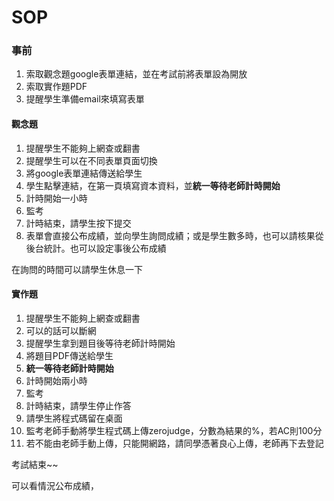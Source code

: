 # SOP

### 事前

1. 索取觀念題google表單連結，並在考試前將表單設為開放
2. 索取實作題PDF
3. 提醒學生準備email來填寫表單

#### 觀念題

1. 提醒學生不能夠上網查或翻書
2. 提醒學生可以在不同表單頁面切換
3. 將google表單連結傳送給學生
4. 學生點擊連結，在第一頁填寫資本資料，並**統一等待老師計時開始**
5. 計時開始一小時
6. 監考
7. 計時結束，請學生按下提交
8. 表單會直接公布成績，並向學生詢問成績；或是學生數多時，也可以請核果從後台統計。也可以設定事後公布成績

在詢問的時間可以請學生休息一下

#### 實作題

1. 提醒學生不能夠上網查或翻書
2. 可以的話可以斷網
3. 提醒學生拿到題目後等待老師計時開始
4. 將題目PDF傳送給學生
5. **統一等待老師計時開始**
6. 計時開始兩小時
7. 監考
8. 計時結束，請學生停止作答
9. 請學生將程式碼留在桌面
10. 監考老師手動將學生程式碼上傳zerojudge，分數為結果的%，若AC則100分
11. 若不能由老師手動上傳，只能開網路，請同學憑著良心上傳，老師再下去登記

考試結束~~

可以看情況公布成績，







